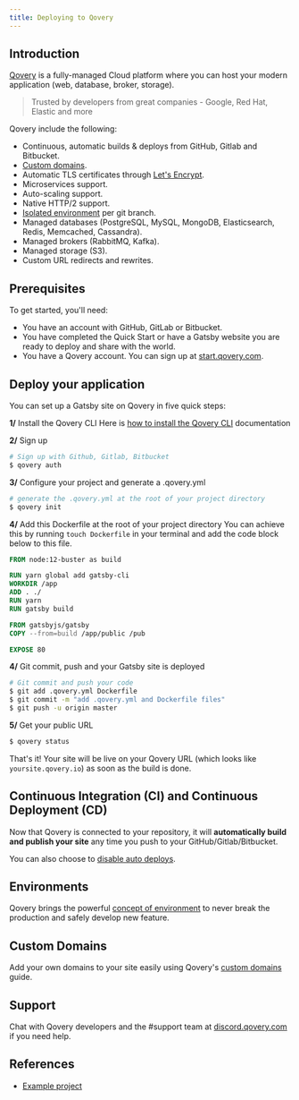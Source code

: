 ```yaml
---
title: Deploying to Qovery
---
```


## Introduction

[Qovery](https://www.qovery.com) is a fully-managed Cloud platform where you can host your modern application (web, database, broker, storage).

> Trusted by developers from great companies - Google, Red Hat, Elastic and more

Qovery include the following:

- Continuous, automatic builds & deploys from GitHub, Gitlab and Bitbucket.
- [Custom domains](https://docs.qovery.com/services/network/dns).
- Automatic TLS certificates through [Let's Encrypt](https://letsencrypt.org).
- Microservices support.
- Auto-scaling support.
- Native HTTP/2 support.
- [Isolated environment](https://docs.qovery.com/extending-qovery/branches-and-environments) per git branch.
- Managed databases (PostgreSQL, MySQL, MongoDB, Elasticsearch, Redis, Memcached, Cassandra).
- Managed brokers (RabbitMQ, Kafka).
- Managed storage (S3).
- Custom URL redirects and rewrites.

## Prerequisites
To get started, you'll need:

- You have an account with GitHub, GitLab or Bitbucket.
- You have completed the Quick Start or have a Gatsby website you are ready to deploy and share with the world.
- You have a Qovery account. You can sign up at [start.qovery.com](https://start.qovery.com).

## Deploy your application

You can set up a Gatsby site on Qovery in five quick steps:

**1/** Install the Qovery CLI
Here is [how to install the Qovery CLI](https://docs.qovery.com/extending-qovery/cli) documentation

**2/** Sign up

```bash
# Sign up with Github, Gitlab, Bitbucket
$ qovery auth
```

**3/** Configure your project and generate a .qovery.yml

```bash
# generate the .qovery.yml at the root of your project directory
$ qovery init
```

**4/** Add this Dockerfile at the root of your project directory
You can achieve this by running `touch Dockerfile` in your terminal and add the code block below to this file.

```Dockerfile
FROM node:12-buster as build

RUN yarn global add gatsby-cli
WORKDIR /app
ADD . ./
RUN yarn
RUN gatsby build

FROM gatsbyjs/gatsby
COPY --from=build /app/public /pub

EXPOSE 80
```

**4/** Git commit, push and your Gatsby site is deployed

```bash
# Git commit and push your code
$ git add .qovery.yml Dockerfile
$ git commit -m "add .qovery.yml and Dockerfile files"
$ git push -u origin master
```

**5/** Get your public URL

```bash
$ qovery status
```

That's it! Your site will be live on your Qovery URL (which looks like `yoursite.qovery.io`) as soon as the build is done.

## Continuous Integration (CI) and Continuous Deployment (CD)

Now that Qovery is connected to your repository, it will **automatically build and publish your site** any time you push to your GitHub/Gitlab/Bitbucket.

You can also choose to [disable auto deploys](https://docs.qovery.com/extending-qovery/branches-and-environments#restrict-branches-deployments).

## Environments

Qovery brings the powerful [concept of environment](https://docs.qovery.com/extending-qovery/branches-and-environments) to never break the production and safely develop new feature.

## Custom Domains

Add your own domains to your site easily using Qovery's [custom domains](https://docs.qovery.com/services/network/dns) guide.

## Support

Chat with Qovery developers and the #support team at [discord.qovery.com](https://discord.qovery.com) if you need help.

## References

- [Example project](https://docs.qovery.com/quickstart/examples/deploy-a-gatsby-application)
